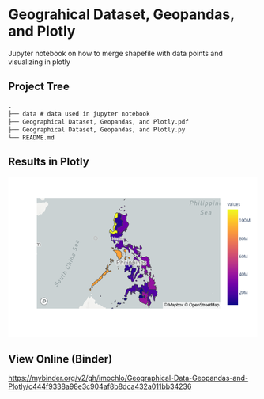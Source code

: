 # Geograhical Dataset, Geopandas, and Plotly

Jupyter notebook on how to merge shapefile with data points and visualizing in plotly

## Project Tree
```
.
├── data # data used in jupyter notebook
├── Geographical Dataset, Geopandas, and Plotly.pdf
├── Geographical Dataset, Geopandas, and Plotly.py
└── README.md
```

## Results in Plotly

![px.Choroplath_mapbox](plotly_map.png)

## View Online (Binder)
https://mybinder.org/v2/gh/imochlo/Geographical-Data-Geopandas-and-Plotly/c444f9338a98e3c904af8b8dca432a011bb34236
